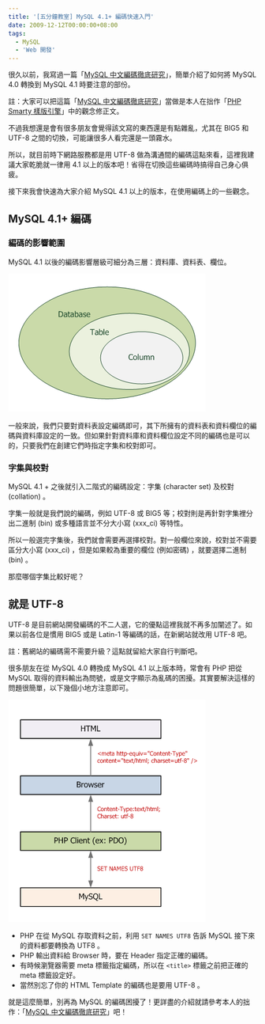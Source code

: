 ```yaml
---
title: '[五分鐘教室] MySQL 4.1+ 編碼快速入門'
date: 2009-12-12T00:00:00+08:00
tags:
  - MySQL
  - 'Web 開發'
---
```


很久以前，我寫過一篇「[MySQL 中文編碼徹底研究](http://www.jaceju.net/blog/archives/116)」，簡單介紹了如何將 MySQL 4.0 轉換到 MySQL 4.1 時要注意的部份。

註：大家可以把這篇「[MySQL 中文編碼徹底研究](http://www.jaceju.net/blog/archives/116)」當做是本人在拙作「[PHP Smarty 樣版引擎](http://www.flag.com.tw/book/5105.asp?bokno=F5471)」中的觀念修正文。

不過我想還是會有很多朋友會覺得該文寫的東西還是有點雜亂，尤其在 BIG5 和 UTF-8 之間的切換，可能讓很多人看完還是一頭霧水。

所以，就目前時下網路服務都是用 UTF-8 做為溝通間的編碼這點來看，這裡我建議大家乾脆就一律用 4.1 以上的版本吧！省得在切換這些編碼時搞得自己身心俱疲。

接下來我會快速為大家介紹 MySQL 4.1 以上的版本，在使用編碼上的一些觀念。

<!-- more -->

## MySQL 4.1+ 編碼

### 編碼的影響範圍

MySQL 4.1 以後的編碼影響層級可細分為三層：資料庫、資料表、欄位。

![編碼影響範圍](/resources/mysql_charset/01.png)

一般來說，我們只要對資料表設定編碼即可，其下所擁有的資料表和資料欄位的編碼與資料庫設定的一致。但如果針對資料庫和資料欄位設定不同的編碼也是可以的，只要我們在創建它們時指定字集和校對即可。

### 字集與校對

MySQL 4.1 + 之後就引入二階式的編碼設定：字集 (character set) 及校對 (collation) 。

字集一般就是我們說的編碼，例如 UTF-8 或 BIG5 等；校對則是再針對字集裡分出二進制 (bin) 或多種語言並不分大小寫 (xxx_ci) 等特性。

所以一般選完字集後，我們就會需要再選擇校對。對一般欄位來說，校對並不需要區分大小寫 (xxx_ci) ，但是如果較為重要的欄位 (例如密碼) ，就要選擇二進制 (bin) 。

那麼哪個字集比較好呢？

##  就是 UTF-8

UTF-8 是目前網站開發編碼的不二人選，它的優點這裡我就不再多加闡述了。如果以前各位是慣用 BIG5 或是 Latin-1 等編碼的話，在新網站就改用 UTF-8 吧。

註：舊網站的編碼需不需要升級？這點就留給大家自行判斷吧。

很多朋友在從 MySQL 4.0 轉換成 MySQL 4.1 以上版本時，常會有 PHP 把從 MySQL 取得的資料輸出為問號，或是文字顯示為亂碼的困擾。其實要解決這樣的問題很簡單，以下幾個小地方注意即可。

![輸出至瀏覽器的編碼操作](/resources/mysql_charset/02.png)

* PHP 在從 MySQL 存取資料之前，利用 `SET NAMES UTF8` 告訴 MySQL 接下來的資料都要轉換為 UTF8 。
* PHP 輸出資料給 Browser 時，要在 Header 指定正確的編碼。
* 有時候瀏覽器需要 meta 標籤指定編碼，所以在 `<title>` 標籤之前把正確的 meta 標籤設定好。
* 當然別忘了你的 HTML Template 的編碼也是要用 UTF-8 。

就是這麼簡單，別再為 MySQL 的編碼困擾了！更詳盡的介紹就請參考本人的拙作：「[MySQL 中文編碼徹底研究](http://www.jaceju.net/blog/archives/116)」吧！
